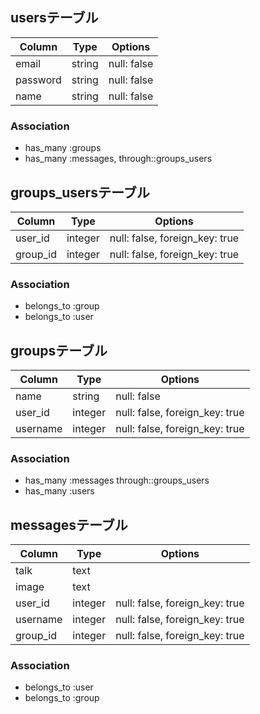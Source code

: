## usersテーブル
|Column|Type|Options|
|------|----|-------|
|email|string|null: false|
|password|string|null: false|
|name|string|null: false|
### Association
- has_many :groups
- has_many :messages, through::groups_users
## groups_usersテーブル
|Column|Type|Options|
|------|----|-------|
|user_id|integer|null: false, foreign_key: true|
|group_id|integer|null: false, foreign_key: true|
### Association
- belongs_to :group
- belongs_to :user
## groupsテーブル
|Column|Type|Options|
|------|----|-------|
|name|string|null: false|
|user_id|integer|null: false, foreign_key: true|
|username|integer|null: false, foreign_key: true|
### Association
- has_many :messages through::groups_users
- has_many :users
## messagesテーブル
|Column|Type|Options|
|------|----|-------|
|talk|text||
|image|text||
|user_id|integer|null: false, foreign_key: true|
|username|integer|null: false, foreign_key: true|
|group_id|integer|null: false, foreign_key: true|
### Association
- belongs_to :user
- belongs_to :group


